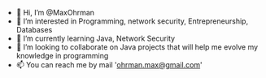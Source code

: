 - 👋 Hi, I’m @MaxOhrman
- 👀 I’m interested in Programming, network security, Entrepreneurship, Databases
- 🌱 I’m currently learning Java, Network Security
- 💞️ I’m looking to collaborate on Java projects that will help me evolve my knowledge in programming
- 📫 You can reach me by mail 'ohrman.max@gmail.com'

<!---
MaxOhrman/MaxOhrman is a ✨ special ✨ repository because its `README.md` (this file) appears on your GitHub profile.
You can click the Preview link to take a look at your changes.
--->
